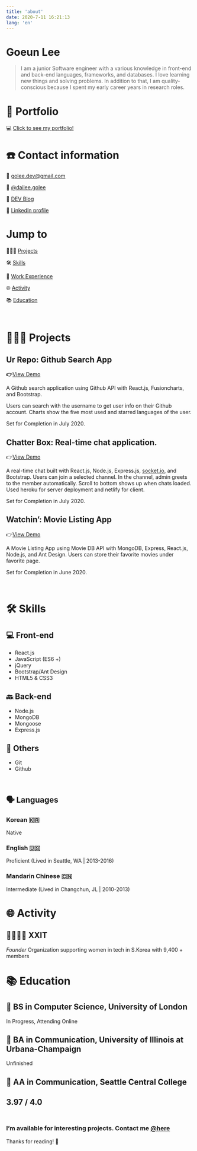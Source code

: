 ```yaml
---
title: 'about'
date: 2020-7-11 16:21:13
lang: 'en'
---
```


# Goeun Lee

> I am a junior Software engineer with a various knowledge in front-end and back-end languages, frameworks, and databases. I love learning new things and solving  problems. In addition to that, I am quality-conscious because I spent my early career years in research roles.

# 👋 Portfolio

💻  [Click to see my portfolio!](https://goleedev.github.io)

# ☎️ Contact information

📧 [golee.dev@gmail.com](mailto:golee.dev@gmail.com)

🤳 [@dailee.golee](https://instagram.com/dailee.golee)

📝 [DEV Blog](https://goleedev.netlify.app)

🔗 [LinkedIn profile](https://www.linkedin.com/in/goleedev/)

# Jump to

👩🏻‍💻 [Projects](https://www.notion.so/Goeun-Lee-ec4f8ae8c84b46b5a8f2e1322ede3374#ab29cf8a847849108a188da63bf30326)

🛠 [Skills](https://www.notion.so/Goeun-Lee-ec4f8ae8c84b46b5a8f2e1322ede3374#fdd6a9f16ef448ee9eec9083e43e7f87)

📁 [Work Experience](https://www.notion.so/Goeun-Lee-ec4f8ae8c84b46b5a8f2e1322ede3374#56933ebd3587466e9362b19dbb67e9bc)

🌐 [Activity](https://www.notion.so/Goeun-Lee-ec4f8ae8c84b46b5a8f2e1322ede3374#b6bcf665f3c44ada910ea9fbefeb6f25)

📚 [Education](https://www.notion.so/Goeun-Lee-ec4f8ae8c84b46b5a8f2e1322ede3374#2657224ead6c4577a2766df0c4f32d62)

<br/>

# **👩🏻‍💻** Projects

## Ur Repo: Github Search App

**👉**[View Demo](https://github-search-goleedev.netlify.app/) 

A Github search application using Github API with React.js, Fusioncharts, and Bootstrap. 

Users can search with the username to get user info on their Github account. Charts show the five most used and starred languages of the user.

Set for Completion in July 2020.

## Chatter Box: Real-time chat application.

👉[View Demo](http://chatter-box-goleedev.netlify.app)

A real-time chat built with React.js, Node.js, Express.js, [socket.io](http://socket.io), and Bootstrap.
Users can join a selected channel. In the channel, admin greets to the member automatically. Scroll to bottom shows up when chats loaded. Used heroku for server deployment and netlify for client.

Set for Completion in July 2020.

## Watchin’: Movie Listing App

👉[View Demo](https://watchin-app.herokuapp.com/) 

A Movie Listing App using Movie DB API with MongoDB, Express, React.js, Node.js, and Ant Design. Users can store their favorite movies under favorite page.

Set for Completion in June 2020.

<br/>

# 🛠 Skills

## 💻 Front-end
- React.js
- JavaScript (ES6 +)
- jQuery
- Bootstrap/Ant Design
- HTML5 & CSS3

## 🔙 Back-end
- Node.js
- MongoDB
- Mongoose
- Express.js

## 👏 Others
- Git
- Github
  
<br/>

## 🗣 Languages

### Korean 🇰🇷

Native

### English 🇺🇸

Proficient (Lived in Seattle, WA | 2013-2016)

### Mandarin Chinese 🇨🇳

Intermediate (Lived in Changchun, JL | 2010-2013)
<br/>

# 🌐 Activity

## 👩‍👩‍👧‍👧 XXIT

*Founder*
Organization supporting women in tech in S.Korea with 9,400 + members 
<br/>

# 📚 Education

## 👾 BS in Computer Science, University of London

In Progress, Attending Online

## 👾 BA in Communication, University of Illinois at Urbana-Champaign

Unfinished

## 👾 AA in Communication, Seattle Central College

3.97 / 4.0
<br/>
<br/>
---
### I’m available for interesting projects. Contact me [@here](https://www.notion.so/Goeun-Lee-ec4f8ae8c84b46b5a8f2e1322ede3374#315f48b564574059bf49aa06b2e89ed3)

Thanks for reading! 👋